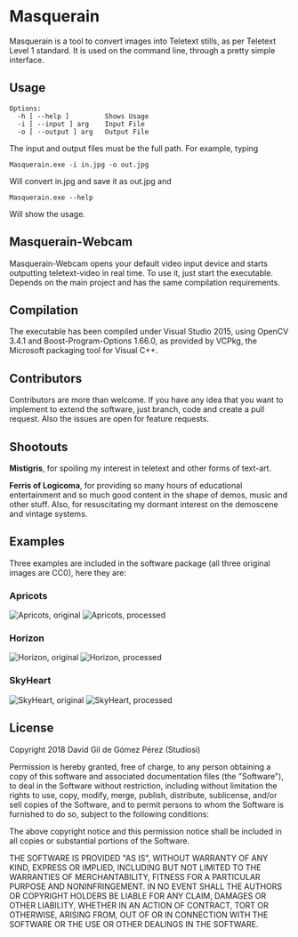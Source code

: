 # Masquerain

Masquerain is a tool to convert images into Teletext stills, as per Teletext Level 1 standard. It is used on the command line, through a pretty simple interface.

## Usage

```
Options:
  -h [ --help ]         Shows Usage
  -i [ --input ] arg    Input File
  -o [ --output ] arg   Output File
```
The input and output files must be the full path. For example, typing
```
Masquerain.exe -i in.jpg -o out.jpg
```
Will convert in.jpg and save it as out.jpg and

```
Masquerain.exe --help
```
Will show the usage.

## Masquerain-Webcam

Masquerain-Webcam opens your default video input device and starts outputting teletext-video in real time. To use it, just start the executable. Depends on the main project and has the same compilation requirements.

## Compilation

The executable has been compiled under Visual Studio 2015, using OpenCV 3.4.1 and Boost-Program-Options 1.66.0, as provided by VCPkg, the Microsoft packaging tool for Visual C++.

## Contributors

Contributors are more than welcome. If you have any idea that you want to implement to extend the software, just branch, code and create a pull request. Also the issues are open for feature requests.

## Shootouts

**Mistigris**, for spoiling my interest in teletext and other forms of text-art. 

**Ferris of Logicoma**, for providing so many hours of educational entertainment and so much good content in the shape of demos, music and other stuff. Also, for resuscitating my dormant interest on the demoscene and vintage systems.

## Examples

Three examples are included in the software package (all three original images are CC0), here they are:

### Apricots

![Apricots, original](https://github.com/studiosi/masquerain/blob/master/Examples/Apricots/apricots.jpg)
![Apricots, processed](https://github.com/studiosi/masquerain/blob/master/Examples/Apricots/apricots_ttx.jpg)

### Horizon

![Horizon, original](https://github.com/studiosi/masquerain/blob/master/Examples/Horizon/horizon.jpg)
![Horizon, processed](https://github.com/studiosi/masquerain/blob/master/Examples/Horizon/horizon_ttx.jpg)

### SkyHeart

![SkyHeart, original](https://github.com/studiosi/masquerain/blob/master/Examples/SkyHeart/skyheart.jpg)
![SkyHeart, processed](https://github.com/studiosi/masquerain/blob/master/Examples/SkyHeart/skyheart_ttx.jpg)

## License

Copyright 2018 David Gil de Gómez Pérez (Studiosi)

Permission is hereby granted, free of charge, to any person obtaining a copy of this software and associated documentation files (the "Software"), to deal in the Software without restriction, including without limitation the rights to use, copy, modify, merge, publish, distribute, sublicense, and/or sell copies of the Software, and to permit persons to whom the Software is furnished to do so, subject to the following conditions:

The above copyright notice and this permission notice shall be included in all copies or substantial portions of the Software.

THE SOFTWARE IS PROVIDED "AS IS", WITHOUT WARRANTY OF ANY KIND, EXPRESS OR IMPLIED, INCLUDING BUT NOT LIMITED TO THE WARRANTIES OF MERCHANTABILITY, FITNESS FOR A PARTICULAR PURPOSE AND NONINFRINGEMENT. IN NO EVENT SHALL THE AUTHORS OR COPYRIGHT HOLDERS BE LIABLE FOR ANY CLAIM, DAMAGES OR OTHER LIABILITY, WHETHER IN AN ACTION OF CONTRACT, TORT OR OTHERWISE, ARISING FROM, OUT OF OR IN CONNECTION WITH THE SOFTWARE OR THE USE OR OTHER DEALINGS IN THE SOFTWARE.
